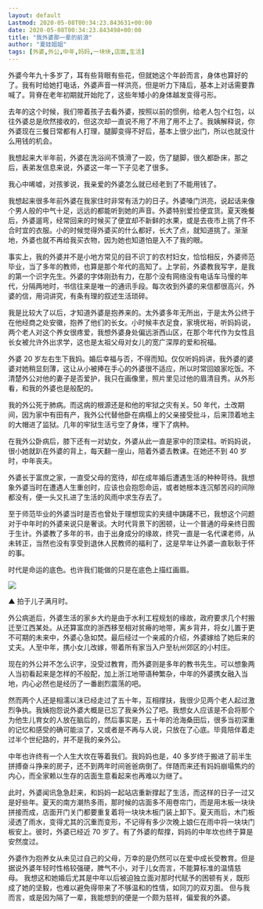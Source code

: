 ```yaml
---
layout: default
Lastmod: 2020-05-08T00:34:23.843631+00:00
date: 2020-05-08T00:34:23.843498+00:00
title: "我外婆那一辈的前浪"
author: "夏娃姐姐"
tags: [外婆,外公,中年,妈妈,一块块,店面,生活]
---
```


外婆今年九十多岁了，耳有些背眼有些花，但就她这个年龄而言，身体也算好的了。我有时给她打电话，外婆声音一样洪亮，但是听力下降后，基本上对话需要靠喊了。背脊在老年初期就开始陀了，这些年矮小的身体越发变得弓形。

去年的这个时候，我们带着孩子去看外婆，按照以前的惯例，给老人包个红包，以往外婆总是欣然接收的，但这次却一直说不用了不用了用不上了。我姨解释说，你外婆现在三餐日常都有人打理，腿脚变得不好后，基本上很少出门，所以也就没什么用钱的机会。

我想起来大半年前，外婆在洗浴间不慎滑了一跤，伤了腿脚，很久都卧床，那之后，表弟发信息来说，外婆这一年一下子见老了很多。

我心中唏嘘，对孩爹说，我亲爱的外婆怎么就已经老到了不能用钱了。

我想起来很多年前外婆在我家住时非常有活力的日子。外婆嗓门洪亮，说起话来像个男人般的中气十足，远远的都能听到她的声音。外婆特别爱捡便宜货。夏天晚餐后，外婆遛弯，经常回来的时候买了便宜却不新鲜的水果，或是去夜市上挑了件不合时宜的衣服。小的时候觉得外婆买的什么都好，长大了点，就知道挑了。渐渐地，外婆也就不再给我买衣物，因为她也知道怕是入不了我的眼。

事实上，我的外婆并不是小地方常见的目不识丁的农村妇女，恰恰相反，外婆师范毕业，当了多年的教师，也算是那个年代的高知了。上学前，外婆教我写字，是我的第一个识字先生。外婆的字体刚劲有力，在那个没有网络没有电话车马慢的年代，分隔两地时，书信往来是唯一的通讯手段。每次收到外婆的来信都很高兴，外婆的信，用词讲究，有条有理的叙述生活琐碎。

我是比较大了以后，才知道外婆是抱养来的。太外婆多年无所出，于是太外公终于在他经商之处安徽，抱养了他们的长女。小时候丰衣足食，家境优裕，听妈妈说，两个老人对这个养女很疼爱，我想外婆身处偏远浙西山区，在那个年代作为女性且长女被允许外出求学，这也是太祖父母对女儿的宽广深厚的爱和祝福。

外婆 20 岁左右生下我妈。婚后幸福与否，不得而知。仅仅听妈妈讲，我外婆的婆婆对她稍显刻薄，这让从小被捧在手心的外婆很不适应，所以时常回娘家吃饭。不清楚外公对他的妻子是否爱护，我只在画像里，照片里见过他的眉清目秀。从外形看，和我的外婆也是般配的。

我的外公死于肺病。而这病的根源还是和他的牢狱之灾有关。50 年代，土改期间，因为家中有田有产，我外公代替他卧在病榻上的父亲接受批斗，后来顶着地主的大帽进了监狱。几年的牢狱生活亏空了身体，埋下了病种。

在我外公卧病后，膝下还有一对幼女，外婆从此一直是家中的顶梁柱。听妈妈说，很小她就趴在外婆的背上，每天翻一座山，陪着外婆去教课。在她还不到 40 岁时，中年丧夫。

外婆长于富庶之家，一直受父母的宽待，却在成年婚后遭遇生活的种种苛待。我想象外婆当时在遭遇人生重创时，应该也会抱怨命运，或者她根本连沉郁苦闷的间隙都没有，便一头又扎进了生活的风雨中求生存去了。

至于师范毕业的外婆当时是否也曾处于理想现实的夹缝中踌躇不已，我想这个问题对于中年时的外婆来说只是奢谈。大时代背景下的困顿，让一个普通的母亲终日囿于生计。外婆教了多年的书，由于出身成分的缘故，终究一直是一名代课老师，从未转正，当然也没有享受到退休人民教师的福利了，这是早年让外婆一直耿耿于怀的事。

时代是命运的底色。也许我们能做的只是在底色上描红画眉。

![](https://images.weserv.nl/?url=https%3A//mmbiz.qpic.cn/mmbiz_jpg/5Q0ricj1nBic9zQicbBwMYhTBFSf8yTo5YiadE6Q0YaUueLVB1nU2lIh8OucNq0JjwAJbjM0UmGPobcjYEoU5bPA5w/640%3Fwx_fmt%3Djpeg)

▲ 拍于儿子满月时。

外公病逝后，外婆生活的家乡大约是由于水利工程规划的缘故，政府要求几个村搬迁至江西某处。从还算富庶的浙西移至相对贫瘠的地带，离乡背井，将女儿置于更不可期的未来中，外婆心急如焚。最后经过一个亲戚的介绍，外婆嫁给了她后来的丈夫。人至中年，携小女儿改嫁，带着所有家当入户至杭州郊区的小村庄。

现在的外公并不怎么识字，没受过教育，而外婆则是多年的教书先生。可以想象两人当初看起来是怎样的不般配，加上浙江地带语种繁杂，中年的外婆携女融入当地，内心必然也是经历了一番剧烈震荡的吧。

然而两个人还是相濡以沫已经走过了五十年，互相撑扶，我很少见两个老人起过激烈争执。我姨抱怨说外婆大概是已忘了我亲外公了吧。我想女人应该是不会将那个为他生儿育女的人放在脑后的，然后事实是，五十年的沧海桑田后，很多当初深重的记忆和感受的确可能淡了，又或者是不再与人说，只放在了心底。毕竟陪伴着走过半个世纪路的，并不是我的亲外公。

中年也许终有一个人生大坎在等着我们。我妈妈也是，40 多岁终于搬进了前半生拼搏奋斗挣来的房子，还不到两年时间爸爸病倒了。伴随而来还有妈妈崩塌焦灼的内心，而全家赖以生存的店面生意看起来也再难以为继了。

此时，外婆闻讯急急赶来，和妈妈一起站店重新撑起了生活，而这样的日子一过又是好些年。夏天的南方潮热多雨，那时候的店面多不用卷帘门，而是用木板一块块拼接而成，店面开门关门都要重复着将一块块木板门装上卸下。夏天雨后，木门板浸透了雨水，变得尤其的沉重而变形，不记得有多少次晚上娘仨在雨中将一块块门板安上。彼时，外婆已经近 70 岁了。有了外婆的帮撑，妈妈的中年坎也终于算是安然度过。

外婆作为抱养女从未见过自己的父母，万幸的是仍然可以在爱中成长受教育。但是据说外婆年轻时性格较强硬，脾气不小，对于儿女而言，不能算标准的温情慈母。 我想这和她婚后尤其是中年以后被迫独立面对那时代赋予的困顿有关，既形成了她的坚毅，也难以避免得带来了不够温和的性情，如同刀的双刃面。 但与我而言，或是因为隔了一辈，我能想到的便是一个颇为慈祥，偏爱我的外婆。

